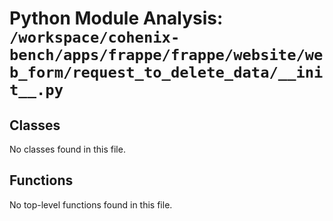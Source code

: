 # Python Module Analysis: `/workspace/cohenix-bench/apps/frappe/frappe/website/web_form/request_to_delete_data/__init__.py`

## Classes

No classes found in this file.


## Functions

No top-level functions found in this file.
